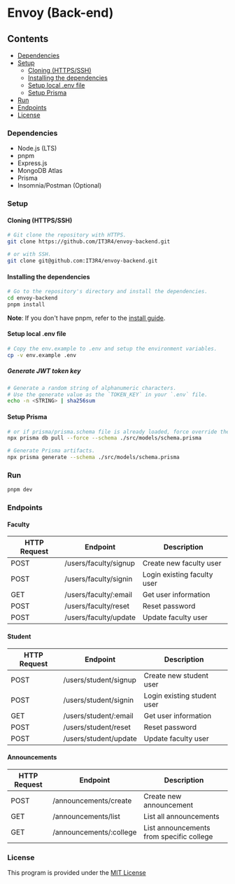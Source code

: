 # Envoy (Back-end)


## Contents
* [Dependencies](#dependencies)
* [Setup](#setup)
    * [Cloning (HTTPS/SSH)](#cloning-httpsssh)
    * [Installing the dependencies](#installing-the-dependencies)
    * [Setup local .env file](#setup-local-env-file)
    * [Setup Prisma](#setup-prisma)
* [Run](#run)
* [Endpoints](#endpoints)
* [License](#license)


### Dependencies
 * Node.js (LTS)
 * pnpm
 * Express.js
 * MongoDB Atlas
 * Prisma
 * Insomnia/Postman (Optional)


### Setup
#### Cloning (HTTPS/SSH)
```bash
# Git clone the repository with HTTPS.
git clone https://github.com/IT3R4/envoy-backend.git

# or with SSH.
git clone git@github.com:IT3R4/envoy-backend.git
```

#### Installing the dependencies
```bash
# Go to the repository's directory and install the dependencies.
cd envoy-backend
pnpm install
```

**Note**: If you don't have pnpm, refer to the [install guide](https://pnpm.io/installation).



#### Setup local .env file
```bash
# Copy the env.example to .env and setup the environment variables.
cp -v env.example .env
```


##### Generate JWT token key
```bash
# Generate a random string of alphanumeric characters.
# Use the generate value as the `TOKEN_KEY` in your `.env` file.
echo -n <STRING> | sha256sum
```


#### Setup Prisma
```bash
# or if prisma/prisma.schema file is already loaded, force override the file.
npx prisma db pull --force --schema ./src/models/schema.prisma

# Generate Prisma artifacts.
npx prisma generate --schema ./src/models/schema.prisma
```


### Run
```bash
pnpm dev
```


### Endpoints
#### Faculty
| HTTP Request | Endpoint              | Description                  |
|--------------|-----------------------|------------------------------|
| POST         | /users/faculty/signup | Create new faculty user      |
| POST         | /users/faculty/signin | Login existing faculty user |
| GET          | /users/faculty/:email | Get user information         |
| POST         | /users/faculty/reset  | Reset password               |
| POST         | /users/faculty/update | Update faculty user          |

#### Student
| HTTP Request | Endpoint              | Description                  |
|--------------|-----------------------|------------------------------|
| POST         | /users/student/signup | Create new student user      |
| POST         | /users/student/signin | Login existing student user  |
| GET          | /users/student/:email | Get user information         |
| POST         | /users/student/reset  | Reset password               |
| POST         | /users/student/update | Update faculty user          |


#### Announcements
| HTTP Request | Endpoint                 | Description                              |
|--------------|--------------------------|------------------------------------------|
| POST         | /announcements/create    | Create new announcement                  |
| GET          | /announcements/list      | List all announcements                   |
| GET          | /announcements/:college  | List announcements from specific college |



### License
This program is provided under the [MIT License](./LICENSE)
